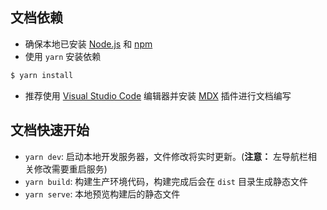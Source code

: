 
## 文档依赖

* 确保本地已安装 [Node.js](https://nodejs.org/en/) 和 [npm](https://www.npmjs.com/)
* 使用 `yarn` 安装依赖

```bash
$ yarn install
```

* 推荐使用 [Visual Studio Code](https://code.visualstudio.com/) 编辑器并安装 [MDX](https://marketplace.visualstudio.com/items?itemName=unifiedjs.vscode-mdx) 插件进行文档编写

## 文档快速开始

* `yarn dev`: 启动本地开发服务器，文件修改将实时更新。(**注意：** 左导航栏相关修改需要重启服务)
* `yarn build`: 构建生产环境代码，构建完成后会在 `dist` 目录生成静态文件
* `yarn serve`: 本地预览构建后的静态文件
